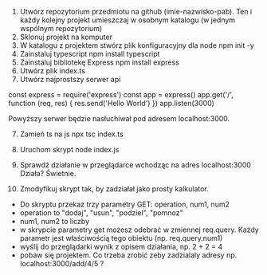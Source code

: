 1. Utwórz repozytorium przedmiotu na github (imie-nazwisko-pab). 
Ten i każdy kolejny projekt umieszczaj w osobnym katalogu (w jednym wspólnym repozytorium)
2. Sklonuj projekt na komputer
3. W katalogu z projektem stwórz plik konfiguracyjny dla node
npm init -y
4. Zainstaluj typescript
npm install typescript
5. Zainstaluj bibliotekę Express
npm install express
6. Utwórz plik index.ts
7. Utwórz najprostszy serwer api

const express = require('express')
const app = express()
app.get('/', function (req, res) {
  res.send('Hello World')
})
app.listen(3000)

Powyższy serwer będzie nasłuchiwał pod adresem localhost:3000.

7. Zamień ts na js
npx tsc index.ts
8. Uruchom skrypt
node index.js
9. Sprawdź działanie w przeglądarce wchodząc na adres localhost:3000
Działa? Świetnie.

10. Zmodyfikuj skrypt tak, by zadziałał jako prosty kalkulator.
* Do skryptu przekaz trzy parametry GET: operation, num1, num2
* operation to "dodaj", "usun", "podziel", "pomnoz"
* num1, num2 to liczby
* w skrypcie parametry get możesz odebrać w zmiennej req.query. 
 Każdy parametr jest właściwością tego obiektu (np. req.query.num1)
* wyślij do przeglądarki wynik z opisem działania, np. 2 + 2 = 4 
* pobaw się projektem. Co trzeba zrobić zeby zadzialaly adresy np. localhost:3000/add/4/5 ?

